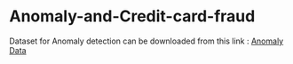 # Anomaly-and-Credit-card-fraud

Dataset for Anomaly detection can be downloaded from this link : [Anomaly Data](https://drive.google.com/file/d/1y_hfyUcpzITIHeFlMFGhYhZkXVaBuBYz/view?usp=sharing)
